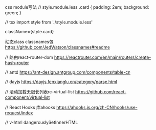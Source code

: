 css module写法
// style.module.less
.card {
  padding: 2em;
  background: green;
}

// tsx
import style from './style.module.less'

className={style.card}

动态class
classnames包 https://github.com/JedWatson/classnames#readme


// 路由react-router-dom
https://reactrouter.com/en/main/routers/create-hash-router

// antd
https://ant-design.antgroup.com/components/table-cn

// dayjs
https://dayjs.fenxianglu.cn/category/parse.html

// 滚动加载无限长列表rc-virtual-list
https://github.com/react-component/virtual-list

// React Hooks 库ahooks
https://ahooks.js.org/zh-CN/hooks/use-request/index

// v-html
dangerouslySetInnerHTML

